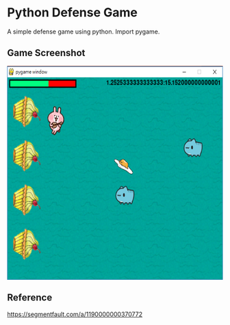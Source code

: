 # Python Defense Game 
A simple defense game using python.
Import pygame.
## Game Screenshot
<img src="https://github.com/jeannineshiu/Python-Defense-Game/blob/master/game.png" width = "600" height = "500" alt="game.png" align=center />

## Reference
https://segmentfault.com/a/1190000000370772 
